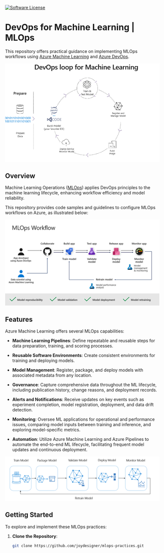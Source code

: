 [![Software License](https://img.shields.io/badge/license-MIT-brightgreen.svg?style=flat-square)](LICENSE)

# DevOps for Machine Learning | MLOps

This repository offers practical guidance on implementing MLOps workflows using [Azure Machine Learning](https://docs.microsoft.com/en-us/azure/machine-learning/) and [Azure DevOps](https://docs.microsoft.com/en-us/azure/devops/?view=azure-devops&viewFallbackFrom=vsts).

![ML Loop](./architecture/ml-loop.PNG)

## Overview

Machine Learning Operations ([MLOps](https://docs.microsoft.com/en-us/azure/machine-learning/concept-model-management-and-deployment)) applies DevOps principles to the machine learning lifecycle, enhancing workflow efficiency and model reliability.

This repository provides code samples and guidelines to configure MLOps workflows on Azure, as illustrated below:

![Workflow Diagram](./architecture/flow.PNG)

## Features

Azure Machine Learning offers several MLOps capabilities:

- **Machine Learning Pipelines**: Define repeatable and reusable steps for data preparation, training, and scoring processes.

- **Reusable Software Environments**: Create consistent environments for training and deploying models.

- **Model Management**: Register, package, and deploy models with associated metadata from any location.

- **Governance**: Capture comprehensive data throughout the ML lifecycle, including publication history, change reasons, and deployment records.

- **Alerts and Notifications**: Receive updates on key events such as experiment completion, model registration, deployment, and data drift detection.

- **Monitoring**: Oversee ML applications for operational and performance issues, comparing model inputs between training and inference, and exploring model-specific metrics.

- **Automation**: Utilize Azure Machine Learning and Azure Pipelines to automate the end-to-end ML lifecycle, facilitating frequent model updates and continuous deployment.

![ML Lifecycle](./architecture/ml-lifecycle.png)

## Getting Started

To explore and implement these MLOps practices:

1. **Clone the Repository**:

   ```bash
   git clone https://github.com/joydesigner/mlops-practices.git
